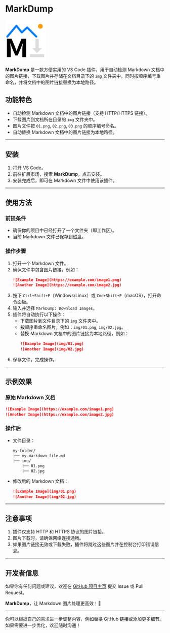 # MarkDump

![logo](./images/icon.png)

**MarkDump** 是一款方便实用的 VS Code 插件，用于自动检测 Markdown 文档中的图片链接，下载图片并存储在文档目录下的 `img` 文件夹中，同时按顺序编号重命名，并将文档中的图片链接替换为本地路径。

## 功能特色
- 自动检测 Markdown 文档中的图片链接（支持 HTTP/HTTPS 链接）。
- 下载图片到文档所在目录的 `img` 文件夹中。
- 图片文件按 `01.png`, `02.png`, `03.png` 的顺序编号命名。
- 自动替换 Markdown 文档中的图片链接为本地路径。

---

## 安装
1. 打开 VS Code。
2. 前往扩展市场，搜索 **MarkDump**，点击安装。
3. 安装完成后，即可在 Markdown 文件中使用该插件。

---

## 使用方法

### 前提条件
- 确保你的项目中已经打开了一个文件夹（即工作区）。
- 当前 Markdown 文件已保存到磁盘。

### 操作步骤
1. 打开一个 Markdown 文件。
2. 确保文件中包含图片链接，例如：
   ```markdown
   ![Example Image](https://example.com/image1.png)
   ![Another Image](https://example.com/image2.jpg)
   ```
3. 按下 `Ctrl+Shift+P`（Windows/Linux）或 `Cmd+Shift+P`（macOS），打开命令面板。
4. 输入并选择 `MarkDump: Download Images`。
5. 插件将自动执行以下操作：
   - 下载图片到文件目录下的 `img` 文件夹中。
   - 按顺序重命名图片，例如：`img/01.png`, `img/02.jpg`。
   - 替换 Markdown 文档中的图片链接为本地路径，例如：
     ```markdown
     ![Example Image](img/01.png)
     ![Another Image](img/02.jpg)
     ```
6. 保存文件，完成操作。

---

## 示例效果
### 原始 Markdown 文档
```markdown
![Example Image](https://example.com/image1.png)
![Another Image](https://example.com/image2.jpg)
```

### 操作后
- 文件目录：
  ```
  my-folder/
  ├── my-markdown-file.md
  ├── img/
      ├── 01.png
      ├── 02.jpg
  ```
- 修改后的 Markdown 文档：
  ```markdown
  ![Example Image](img/01.png)
  ![Another Image](img/02.jpg)
  ```

---

## 注意事项
1. 插件仅支持 HTTP 和 HTTPS 协议的图片链接。
2. 图片下载时，请确保网络连接通畅。
3. 如果图片链接无效或下载失败，插件将跳过这些图片并在控制台打印错误信息。

---

## 开发者信息
如果你有任何问题或建议，欢迎在 [GitHub 项目主页](https://github.com/your-repo-link) 提交 Issue 或 Pull Request。

**MarkDump**，让 Markdown 图片处理更高效！🎉

---

你可以根据自己的需求进一步调整内容，例如替换 GitHub 链接或添加更多细节。如果需要进一步优化，欢迎随时沟通！
